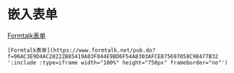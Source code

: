 # 嵌入表单

[Formtalk表单](https://www.formtalk.net/pub.do?f=96AC3E9D4AC28222B85419A03F844E9BD6F54A8303AFCE875697058C98477B32 ':include :type=iframe width="100%" height="750px" frameborder="no"')

```
[Formtalk表单](https://www.formtalk.net/pub.do?f=96AC3E9D4AC28222B85419A03F844E9BD6F54A8303AFCE875697058C98477B32 ':include :type=iframe width="100%" height="750px" frameborder="no"')
```

<script>
	console.log(2333)
</script>

